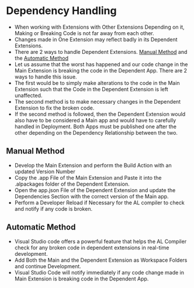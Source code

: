 # Dependency Handling
* When working with Extensions with Other Extensions Depending on it, Making or Breaking Code is not far away from each other.
* Changes made in One Extension may reflect badly in its Dependent Extensions.
* There are 2 ways to handle Dependent Extensions. [Manual Method](#manual-method) and the [Automatic Method](#automatic-method)
* Let us assume that the worst has happened and our code change in the Main Extension is breaking the code in the Dependent App. There are 2 ways to handle this issue.
* The first would be to simply make alterations to the code in the Main Extension such that the Code in the Dependent Extension is left unaffected.
* The second method is to make necessary changes in the Dependent Extension to fix the broken code. 
* If the second method is followed, then the Dependent Extension would also have to be considered a Main app and would have to carefully handled in Deployment. Both Apps must be published one after the other depending on the Dependency Relationship between the two.
## Manual Method
* Develop the Main Extension and perform the Build Action with an updated Version Number
* Copy the .app File of the Main Extension and Paste it into the .alpackages folder of the Dependent Extension.
* Open the app.json File of the Dependent Extension and update the Dependencies Section with the correct version of the Main app.
* Perform a Developer Reload if Necessary for the AL compiler to check and notify if any code is broken.
## Automatic Method
* Visual Studio code offers a powerful feature that helps the AL Compiler check for any broken code in dependent extensions in real-time development.
* Add Both the Main and the Dependent Extension as Workspace Folders and continue Development.
* Visual Studio Code will notify immediately if any code change made in Main Extension is breaking code in the Dependent App.


